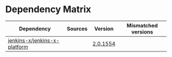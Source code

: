 # Dependency Matrix

Dependency | Sources | Version | Mismatched versions
---------- | ------- | ------- | -------------------
[jenkins-x/jenkins-x-platform](https://github.com/jenkins-x/jenkins-x-platform) |  | [2.0.1554](https://github.com/jenkins-x/jenkins-x-platform/releases/tag/v2.0.1554) | 
